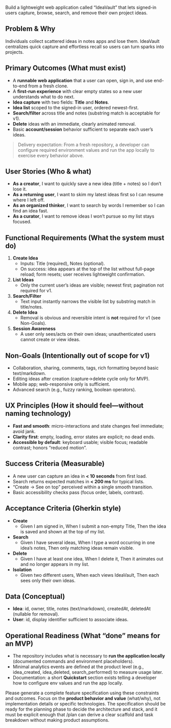 Build a lightweight web application called “IdeaVault” that lets signed-in users capture, browse, search, and remove their own project ideas.

## Problem & Why
Individuals collect scattered ideas in notes apps and lose them. IdeaVault centralizes quick capture and effortless recall so users can turn sparks into projects.

## Primary Outcomes (What must exist)
- A **runnable web application** that a user can open, sign in, and use end-to-end from a fresh clone.
- A **first-run experience** with clear empty states so a new user understands what to do next.
- **Idea capture** with two fields: **Title** and **Notes**.
- **Idea list** scoped to the signed-in user, ordered newest-first.
- **Search/filter** across title and notes (substring match is acceptable for v1).
- **Delete** ideas with an immediate, clearly animated removal.
- Basic **account/session** behavior sufficient to separate each user’s ideas.

> Delivery expectation: From a fresh repository, a developer can configure required environment values and run the app locally to exercise every behavior above.

## User Stories (Who & what)
- **As a creator**, I want to quickly save a new idea (title + notes) so I don’t lose it.
- **As a returning user**, I want to skim my latest ideas first so I can resume where I left off.
- **As an organized thinker**, I want to search by words I remember so I can find an idea fast.
- **As a curator**, I want to remove ideas I won’t pursue so my list stays focused.

## Functional Requirements (What the system must do)
1. **Create Idea**
   - Inputs: Title (required), Notes (optional).
   - On success: idea appears at the top of the list without full-page reload; form resets; user receives lightweight confirmation.
2. **List Ideas**
   - Only the current user’s ideas are visible; newest first; pagination not required for v1.
3. **Search/Filter**
   - Text input instantly narrows the visible list by substring match in title/notes.
4. **Delete Idea**
   - Removal is obvious and reversible intent is **not** required for v1 (see Non-Goals).
5. **Session Awareness**
   - A user only sees/acts on their own ideas; unauthenticated users cannot create or view ideas.

## Non-Goals (Intentionally out of scope for v1)
- Collaboration, sharing, comments, tags, rich formatting beyond basic text/markdown.
- Editing ideas after creation (capture→delete cycle only for MVP).
- Mobile app; web-responsive only is sufficient.
- Advanced search (e.g., fuzzy ranking, boolean operators).

## UX Principles (How it should feel—without naming technology)
- **Fast and smooth**: micro-interactions and state changes feel immediate; avoid jank.
- **Clarity first**: empty, loading, error states are explicit; no dead ends.
- **Accessible by default**: keyboard usable; visible focus; readable contrast; honors “reduced motion”.

## Success Criteria (Measurable)
- A new user can capture an idea in **< 10 seconds** from first load.
- Search returns expected matches in **< 200 ms** for typical lists.
- “Create → See on top” perceived within a single smooth transition.
- Basic accessibility checks pass (focus order, labels, contrast).

## Acceptance Criteria (Gherkin style)
- **Create**
  - Given I am signed in, When I submit a non-empty Title, Then the idea is saved and shown at the top of my list.
- **Search**
  - Given I have several ideas, When I type a word occurring in one idea’s notes, Then only matching ideas remain visible.
- **Delete**
  - Given I have at least one idea, When I delete it, Then it animates out and no longer appears in my list.
- **Isolation**
  - Given two different users, When each views IdeaVault, Then each sees only their own ideas.

## Data (Conceptual)
- **Idea**: id, owner, title, notes (text/markdown), createdAt, deletedAt (nullable for removal).
- **User**: id, display identifier sufficient to associate ideas.

## Operational Readiness (What “done” means for an MVP)
- The repository includes what is necessary to **run the application locally** (documented commands and environment placeholders).
- Minimal analytics events are defined at the product level (e.g., idea_created, idea_deleted, search_performed) to measure usage later.
- Documentation: a short **Quickstart** section exists telling a developer how to configure env values and run the app locally.

Please generate a complete feature specification using these constraints and outcomes. Focus on the **product behavior and value** (what/why), not implementation details or specific technologies. The specification should be ready for the planning phase to decide the architecture and stack, and it must be explicit enough that /plan can derive a clear scaffold and task breakdown without making product assumptions.